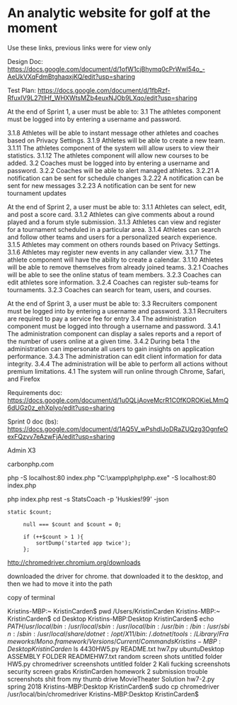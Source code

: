# An analytic website for golf at the moment

Use these links, previous links were for view only

Design Doc:
https://docs.google.com/document/d/1ofW1cjBhymq0cPrWwI54o_-AeUkVXqFdmBtghaqxjKQ/edit?usp=sharing

Test Plan:
https://docs.google.com/document/d/1fbRzf-RfuxIV9L27tlHf_WHXWtsMZb4euxNJOb9LXqo/edit?usp=sharing


At the end of Sprint 1, a user must be able to:
3.1  The athletes component must be logged into by entering a username and password.

3.1.8  Athletes will be able to instant message other athletes and coaches based on Privacy Settings.
3.1.9  Athletes will be able to create a new team.
3.1.11  The athletes component of the system will allow users to view their statistics.
3.1.12  The athletes component will allow new courses to be added.
3.2     Coaches must be logged into by entering a username and password.
3.2.2   Coaches will be able to alert managed athletes.
3.2.21   A notification can be sent for schedule changes
3.2.22   A notification can be sent for new messages
3.2.23   A notification can be sent for new tournament updates


At the end of Sprint 2, a user must be able to:
3.1.1  Athletes can select, edit, and post a score card.
3.1.2  Athletes can give comments about a round played and a forum style submission.
3.1.3  Athletes can view and register for a  tournament scheduled in a particular area.
3.1.4  Athletes can search and follow other teams and users for a personalized search experience.
3.1.5  Athletes may comment on others rounds based on Privacy Settings.
3.1.6  Athletes may register new events in any callander view.
3.1.7  The athlete component will have the ability to create a calendar.
3.1.10  Athletes will be able to remove themselves from already joined teams.
3.2.1  Coaches will be able to see the online status of team members. 
3.2.3  Coaches can edit athletes sore information.
3.2.4  Coaches can register sub-teams for tournaments.
3.2.3  Coaches can search for team, users, and courses.


At the end of Sprint 3, a user must be able to:
3.3  Recruiters component must be logged into by entering a username and password.
3.3.1  Recruiters are required to pay a service fee for entry 
3.4  The administration component must be logged into through a username and password.
3.4.1  The administration component can display a sales reports and a report of the number of users online at a given time.
3.4.2  During beta 1 the administration can impersonate all users to gain insights on application performance.
3.4.3  The administration can edit client information for data  integrity.
3.4.4  The administration will be able to perform all actions without premium limitations. 
4.1  The system will run online through Chrome, Safari, and Firefox




Requirements doc:
https://docs.google.com/document/d/1u0QLjAoveMcrR1C0fKOROKieLMmQ6dUGz0z_ehXplyo/edit?usp=sharing


Sprint 0 doc (bs):
https://docs.google.com/document/d/1AQ5V_wPshdIJoDRaZUQzg3OgnfeOexFQzvv7eAzwFjA/edit?usp=sharing
 

Admin X3


 
 carbonphp.com
 
 
php -S localhost:80 index.php
"C:\xampp\php\php.exe" -S localhost:80 index.php


 php index.php rest -s StatsCoach -p 'Huskies!99' -json 
 
    static $count;
 
         null === $count and $count = 0;
 
         if (++$count > 1 ){
             sortDump('started app twice');
         };
         
         
         
  
http://chromedriver.chromium.org/downloads

downloaded the driver for chrome. that downloaded it to the desktop, and then we had to move it into the path 



copy of terminal

Kristins-MBP:~ KristinCarden$ pwd
/Users/KristinCarden
Kristins-MBP:~ KristinCarden$ cd Desktop
Kristins-MBP:Desktop KristinCarden$ echo $PATH 
/usr/local/bin:/usr/local/sbin:/usr/local/bin:/usr/bin:/bin:/usr/sbin:/sbin:/usr/local/share/dotnet:/opt/X11/bin:~/.dotnet/tools:/Library/Frameworks/Mono.framework/Versions/Current/Commands
Kristins-MBP:Desktop KristinCarden$ ls
4430HW5.py					README.txt					hw7.py						ubuntuDesktop
ASSEMBLY FOLDER					READMEHW7.txt					random screen shots				untitled folder
HW5.py						chromedriver					screenshots					untitled folder 2
Kali						fucking screenshots				security screen grabs
KristinCarden					homework 2 submission trouble screenshots	shit from my thumb drive
MovieTheater Solution				hw7-2.py					spring 2018
Kristins-MBP:Desktop KristinCarden$ sudo cp chromedriver /usr/local/bin/chromedriver
Kristins-MBP:Desktop KristinCarden$ 

